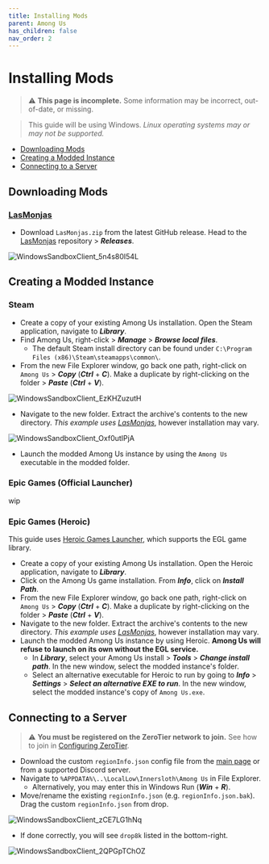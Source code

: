 ```yaml
---
title: Installing Mods
parent: Among Us
has_children: false
nav_order: 2
---
```


# Installing Mods
> ⚠ **This page is incomplete.** Some information may be incorrect, out-of-date, or missing.

> This guide will be using Windows. *Linux operating systems may or may not be supported.*

- [Downloading Mods](https://drop8k.github.io/docs/amongus/installation1.html#downloading-mods)
- [Creating a Modded Instance](https://drop8k.github.io/docs/amongus/installation1.html#creating-a-modded-instance)
- [Connecting to a Server](https://drop8k.github.io/docs/amongus/installation1.html#connecting-to-a-server)

## Downloading Mods
### [LasMonjas](https://github.com/KiraYamato94/LasMonjas)
- Download `LasMonjas.zip` from the latest GitHub release. Head to the [LasMonjas](https://github.com/KiraYamato94/LasMonjas) repository > ***Releases***.

![WindowsSandboxClient_5n4s80I54L](https://user-images.githubusercontent.com/92121005/182039829-9ab7b697-79a0-4684-88f4-3737bf497be2.gif)

## Creating a Modded Instance
### Steam
- Create a copy of your existing Among Us installation. Open the Steam application, navigate to ***Library***.
- Find Among Us, right-click > ***Manage*** > ***Browse local files***.
   - The default Steam install directory can be found under `C:\Program Files (x86)\Steam\steamapps\common\`.
- From the new File Explorer window, go back one path, right-click on `Among Us` > ***Copy*** (***Ctrl*** + ***C***). Make a duplicate by right-clicking on the folder > ***Paste*** (***Ctrl*** + ***V***).

![WindowsSandboxClient_EzKHZuzutH](https://user-images.githubusercontent.com/92121005/182039672-475841b9-6129-4202-b223-9bb6cf4ac9d8.gif)

- Navigate to the new folder. Extract the archive's contents to the new directory. *This example uses [LasMonjas](https://github.com/KiraYamato94/LasMonjas)*, however installation may vary.

![WindowsSandboxClient_Oxf0utIPjA](https://user-images.githubusercontent.com/92121005/182039923-0e6a422f-ea13-4d44-8a97-d704457867a4.gif)

- Launch the modded Among Us instance by using the `Among Us` executable in the modded folder.

### Epic Games (Official Launcher)
wip

### Epic Games (Heroic)
This guide uses [Heroic Games Launcher](https://github.com/Heroic-Games-Launcher/HeroicGamesLauncher), which supports the EGL game library.

- Create a copy of your existing Among Us installation. Open the Heroic application, navigate to ***Library***.
- Click on the Among Us game installation. From ***Info***, click on ***Install Path***.
- From the new File Explorer window, go back one path, right-click on `Among Us` > ***Copy*** (***Ctrl*** + ***C***). Make a duplicate by right-clicking on the folder > ***Paste*** (***Ctrl*** + ***V***).
- Navigate to the new folder. Extract the archive's contents to the new directory. *This example uses [LasMonjas](https://github.com/KiraYamato94/LasMonjas)*, however installation may vary.
- Launch the modded Among Us instance by using Heroic. **Among Us will refuse to launch on its own without the EGL service.**
   - In ***Library***, select your Among Us install > ***Tools*** > ***Change install path***. In the new window, select the modded instance's folder.
   - Select an alternative executable for Heroic to run by going to ***Info*** > ***Settings*** > ***Select an alternative EXE to run***. In the new window, select the modded instance's copy of `Among Us.exe`.

## Connecting to a Server
> ⚠ **You must be registered on the ZeroTier network to join.** See how to join in [Configuring ZeroTier](https://drop8k.github.io/docs/misc/zerotier.html).

- Download the custom `regionInfo.json` config file from the [main page](https://drop8k.github.io/docs/amongus/main.html) or from a supported Discord server.
- Navigate to `%APPDATA%\..\LocalLow\Innersloth\Among Us` in File Explorer.
   - Alternatively, you may enter this in Windows Run (***Win*** + ***R***).
- Move/rename the existing `regionInfo.json` (e.g. `regionInfo.json.bak`). Drag the custom `regionInfo.json` from drop.

![WindowsSandboxClient_zCE7LG1hNq](https://user-images.githubusercontent.com/92121005/182037191-2fba6324-2710-4214-8dfa-9bc8ccea03ea.gif)

- If done correctly, you will see `drop8k` listed in the bottom-right.

![WindowsSandboxClient_2QPGpTChOZ](https://user-images.githubusercontent.com/92121005/182037491-cc85fc3b-7686-4fcb-b170-5b3305007396.gif)
